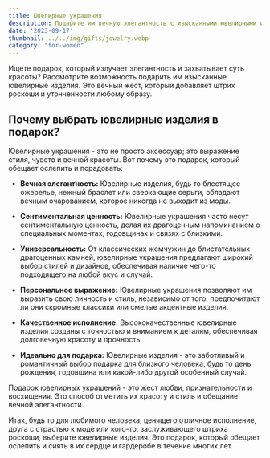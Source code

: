 ```yaml
---
title: Ювелирные украшения
description: Подарите им вечную элегантность с изысканными ювелирными изделиями.
date: '2023-09-17'
thumbnail: ../../img/gifts/jewelry.webp
category: "for-women"
---
```

Ищете подарок, который излучает элегантность и захватывает суть красоты? Рассмотрите возможность подарить им изысканные ювелирные изделия. Это вечный жест, который добавляет штрих роскоши и утонченности любому образу.

## Почему выбрать ювелирные изделия в подарок?

Ювелирные украшения - это не просто аксессуар; это выражение стиля, чувств и вечной красоты. Вот почему это подарок, который обещает ослепить и порадовать:

- **Вечная элегантность:** Ювелирные изделия, будь то блестящее ожерелье, нежный браслет или сверкающие серьги, обладают вечным очарованием, которое никогда не выходит из моды.

- **Сентиментальная ценность:** Ювелирные украшения часто несут сентиментальную ценность, делая их драгоценным напоминанием о специальных моментах, годовщинах и связях с близкими.

- **Универсальность:** От классических жемчужин до блистательных драгоценных камней, ювелирные украшения предлагают широкий выбор стилей и дизайнов, обеспечивая наличие чего-то подходящего на любой вкус и случай.

- **Персональное выражение:** Ювелирные украшения позволяют им выразить свою личность и стиль, независимо от того, предпочитают ли они скромные классики или смелые акцентные изделия.

- **Качественное исполнение:** Высококачественные ювелирные изделия созданы с точностью и вниманием к деталям, обеспечивая долговечную красоту и прочность.

- **Идеально для подарка:** Ювелирные изделия - это заботливый и романтичный выбор подарка для близкого человека, будь то день рождения, годовщина или какой-либо другой особенный случай.

Подарок ювелирных украшений - это жест любви, признательности и восхищения. Это способ отметить их красоту и стиль и обещание вечной элегантности.

Итак, будь то для любимого человека, ценящего отличное исполнение, друга с страстью к моде или кого-то, заслуживающего штриха роскоши, выберите ювелирные изделия. Это подарок, который обещает ослепить и сиять в их сердце и гардеробе в течение многих лет.
